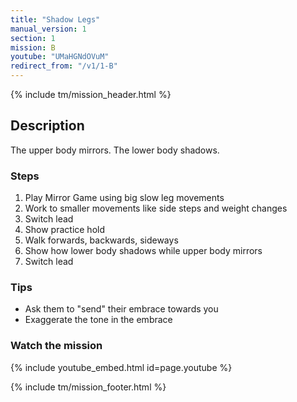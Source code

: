 ```yaml
---
title: "Shadow Legs"
manual_version: 1
section: 1
mission: B
youtube: "UMaHGNdOVuM"
redirect_from: "/v1/1-B"
---
```


{% include tm/mission_header.html %}

## Description

The upper body mirrors. The lower body shadows. 

### Steps

1. Play Mirror Game using big slow leg movements
2. Work to smaller movements like side steps and weight changes 
3. Switch lead
4. Show practice hold
5. Walk forwards, backwards, sideways
6. Show how lower body shadows while upper body mirrors
7. Switch lead  

### Tips

* Ask them to "send" their embrace towards you
* Exaggerate the tone in the embrace

### Watch the mission

{% include youtube_embed.html id=page.youtube %}

{% include tm/mission_footer.html %}
